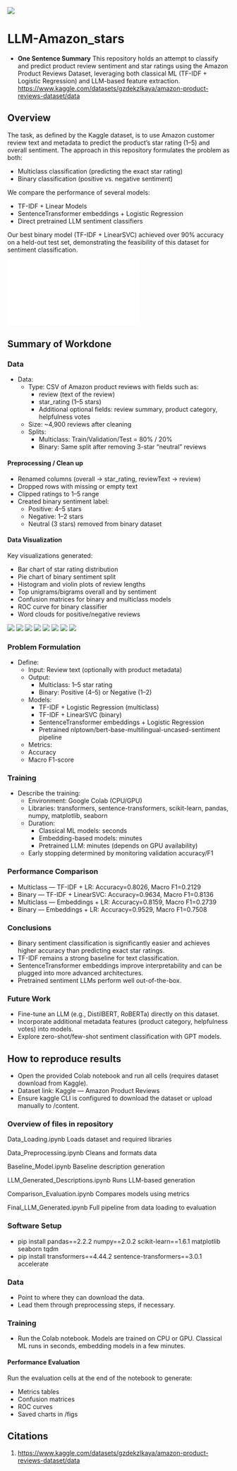 ![](UTA-DataScience-Logo.png)

# LLM-Amazon_stars

* **One Sentence Summary** This repository holds an attempt to classify and predict product review sentiment and star ratings using the Amazon Product Reviews Dataset, leveraging both classical ML (TF-IDF + Logistic Regression) and LLM-based feature extraction.
https://www.kaggle.com/datasets/gzdekzlkaya/amazon-product-reviews-dataset/data

## Overview
The task, as defined by the Kaggle dataset, is to use Amazon customer review text and metadata to predict the product’s star rating (1–5) and overall sentiment. The approach in this repository formulates the problem as both:

* Multiclass classification (predicting the exact star rating)
* Binary classification (positive vs. negative sentiment)

We compare the performance of several models:
* TF-IDF + Linear Models
* SentenceTransformer embeddings + Logistic Regression
* Direct pretrained LLM sentiment classifiers

Our best binary model (TF-IDF + LinearSVC) achieved over 90% accuracy on a held-out test set, demonstrating the feasibility of this dataset for sentiment classification.

![](model_results.txt)

## Summary of Workdone

### Data

* Data:
  * Type: CSV of Amazon product reviews with fields such as:
    * review (text of the review)
    * star_rating (1–5 stars)
    * Additional optional fields: review summary, product category, helpfulness votes
  * Size: ~4,900 reviews after cleaning
  * Splits:
    * Multiclass: Train/Validation/Test = 80% / 20%
    * Binary: Same split after removing 3-star “neutral” reviews
 
#### Preprocessing / Clean up

* Renamed columns (overall → star_rating, reviewText → review)
* Dropped rows with missing or empty text
* Clipped ratings to 1–5 range
* Created binary sentiment label:
  * Positive: 4–5 stars
  * Negative: 1–2 stars
  * Neutral (3 stars) removed from binary dataset


#### Data Visualization

Key visualizations generated:
* Bar chart of star rating distribution
* Pie chart of binary sentiment split
* Histogram and violin plots of review lengths
* Top unigrams/bigrams overall and by sentiment
* Confusion matrices for binary and multiclass models
* ROC curve for binary classifier
* Word clouds for positive/negative reviews

![](star_bargraph.png)
![](cm_binary_tfidf_svc.png)
![](cm_multiclass_tfidf_lr.png)
![](roc_binary.png)
![](top_bigrams_overall.png)
![](top_unigrams_neg.png)
![](top_unigrams_overall.png)
![](top_unigrams_pos.png)


### Problem Formulation

* Define:
  * Input: Review text (optionally with product metadata)
  * Output:
    * Multiclass: 1–5 star rating
    * Binary: Positive (4–5) or Negative (1–2)
  * Models:
    * TF-IDF + Logistic Regression (multiclass)
    * TF-IDF + LinearSVC (binary)
    * SentenceTransformer embeddings + Logistic Regression
    * Pretrained nlptown/bert-base-multilingual-uncased-sentiment pipeline
  * Metrics:
   * Accuracy
   * Macro F1-score
 
  
### Training

* Describe the training:
  * Environment: Google Colab (CPU/GPU)
  * Libraries: transformers, sentence-transformers, scikit-learn, pandas, numpy, matplotlib, seaborn
  * Duration:
    * Classical ML models: seconds
    * Embedding-based models: minutes
    * Pretrained LLM: minutes (depends on GPU availability)
  * Early stopping determined by monitoring validation accuracy/F1

 
### Performance Comparison

* Multiclass — TF-IDF + LR: Accuracy=0.8026, Macro F1=0.2129
* Binary — TF-IDF + LinearSVC: Accuracy=0.9634, Macro F1=0.8136
* Multiclass — Embeddings + LR: Accuracy=0.8159, Macro F1=0.2739
* Binary — Embeddings + LR: Accuracy=0.9529, Macro F1=0.7508

### Conclusions

* Binary sentiment classification is significantly easier and achieves higher accuracy than predicting exact star ratings.
* TF-IDF remains a strong baseline for text classification.
* SentenceTransformer embeddings improve interpretability and can be plugged into more advanced architectures.
* Pretrained sentiment LLMs perform well out-of-the-box.


### Future Work

* Fine-tune an LLM (e.g., DistilBERT, RoBERTa) directly on this dataset.
* Incorporate additional metadata features (product category, helpfulness votes) into models.
* Explore zero-shot/few-shot sentiment classification with GPT models.


## How to reproduce results

* Open the provided Colab notebook and run all cells (requires dataset download from Kaggle).
* Dataset link: Kaggle — Amazon Product Reviews
* Ensure kaggle CLI is configured to download the dataset or upload manually to /content.

  
### Overview of files in repository

Data_Loading.ipynb	              Loads dataset and required libraries

Data_Preprocessing.ipynb	        Cleans and formats data

Baseline_Model.ipynb	            Baseline description generation

LLM_Generated_Descriptions.ipynb	Runs LLM-based generation

Comparison_Evaluation.ipynb	     Compares models using metrics

Final_LLM_Generated.ipynb	       Full pipeline from data loading to evaluation


### Software Setup
* pip install pandas==2.2.2 numpy==2.0.2 scikit-learn==1.6.1 matplotlib seaborn tqdm
* pip install transformers==4.44.2 sentence-transformers==3.0.1 accelerate


### Data

* Point to where they can download the data.
* Lead them through preprocessing steps, if necessary.

### Training

* Run the Colab notebook. Models are trained on CPU or GPU.
Classical ML runs in seconds, embedding models in a few minutes.

#### Performance Evaluation

Run the evaluation cells at the end of the notebook to generate:
* Metrics tables
* Confusion matrices
* ROC curves
* Saved charts in /figs


## Citations
1. https://www.kaggle.com/datasets/gzdekzlkaya/amazon-product-reviews-dataset/data
